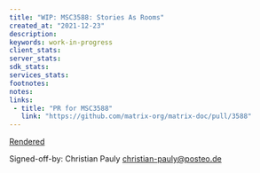 ```yaml
---
title: "WIP: MSC3588: Stories As Rooms"
created_at: "2021-12-23"
description:
keywords: work-in-progress
client_stats:
server_stats:
sdk_stats:
services_stats:
footnotes:
notes:
links:
 - title: "PR for MSC3588"
   link: "https://github.com/matrix-org/matrix-doc/pull/3588"
---
```

[Rendered](https://github.com/krillefear/matrix-doc/blob/main/proposals/3588-stories-as-rooms.md)

Signed-off-by: Christian Pauly christian-pauly@posteo.de
